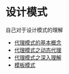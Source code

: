 # 设计模式

自己对于设计模式的理解

- [代理模式的基本概念](./代理模式的基本概念.md)
- [代理模式之动态代理](./代理模式之动态代理.md)
- [代理模式之深入理解](./代理模式之深入理解.md)
- [模板模式](./模板模式.md)
